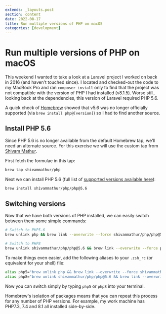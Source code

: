 ```yaml
---
extends: _layouts.post
section: content
date: 2022-08-17
title: Run multiple versions of PHP on macOS
categories: [development]
---
```

# Run multiple versions of PHP on macOS

This weekend I wanted to take a look at a Laravel project I worked on back in 2016 (and haven't touched since). I located and checked-out the code to my MacBook Pro and ran `composer install` only to find that the project was not compatible with the version of PHP I had installed (v8.1.5).  Worse still, looking back at the dependencies, this version of Laravel required PHP 5.6.

A quick check of [Homebrew](https://brew.sh) showed that v5.6 was no longer officially supported (via `brew install php@[version]`) so I had to find another source.

## Install PHP 5.6

Since PHP 5.6 is no longer available from the default Homebrew tap, we'll need an alternate source.  For this exercise we will use the custom tap from [Shivam Mathur](https://github.com/shivammathur/homebrew-php).

First fetch the formulae in this tap:

```bash
brew tap shivammathur/php
```

Next we can install PHP 5.6 (full list of [supported versions  available here](https://github.com/shivammathur/homebrew-php#php-support)):

```bash
brew install shivammathur/php/php@5.6
```

## Switching versions

Now that we have both versions of PHP installed, we can easily switch between them some simple commands:

```bash
# Switch to PHP5.6
brew unlink php && brew link --overwrite --force shivammathur/php/php@5.6
```

```bash
# Switch to PHP8
brew unlink shivammathur/php/php@5.6 && brew link --overwrite --force php
```

To make things even easier, add the following aliases to your `.zsh_rc` (or equivalent for your shell) file:

```bash
alias php5="brew unlink php && brew link --overwrite --force shivammathur/php/php@5.6"
alias php8="brew unlink shivammathur/php/php@5.6 && brew link --overwrite --force php"
```
Now you can switch simply by typing `php5` or `php8` into your terminal.

Homebrew's isolation of packages means that you can repeat this process for any number of PHP versions. For example, my work machine has PHP7.3, 7.4 and 8.1 all installed side-by-side.
